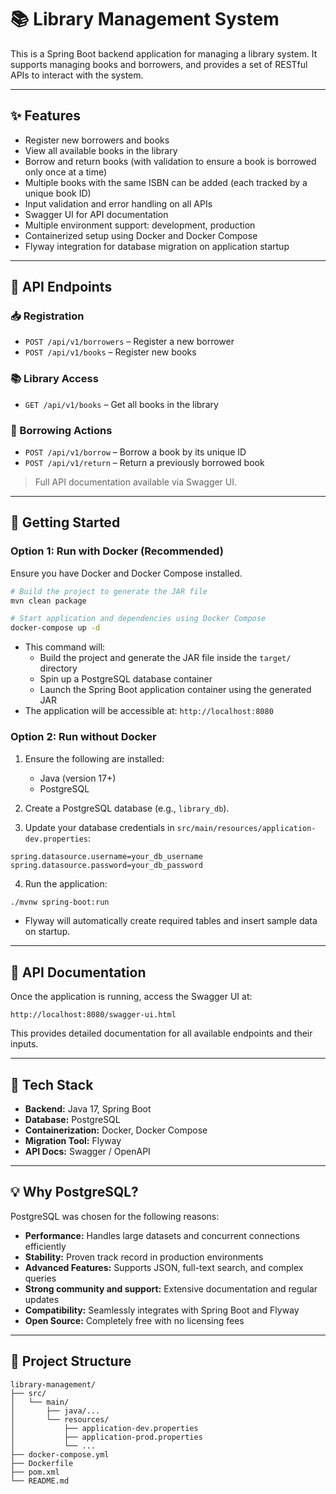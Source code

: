 # 📚 Library Management System

This is a Spring Boot backend application for managing a library system. It supports managing books and borrowers, and provides a set of RESTful APIs to interact with the system.

---

## ✨ Features

- Register new borrowers and books  
- View all available books in the library  
- Borrow and return books (with validation to ensure a book is borrowed only once at a time)  
- Multiple books with the same ISBN can be added (each tracked by a unique book ID)  
- Input validation and error handling on all APIs  
- Swagger UI for API documentation  
- Multiple environment support: development, production  
- Containerized setup using Docker and Docker Compose  
- Flyway integration for database migration on application startup  

---

## 🧪 API Endpoints

### 📥 Registration

- `POST /api/v1/borrowers` – Register a new borrower  
- `POST /api/v1/books` – Register new books  

### 📚 Library Access

- `GET /api/v1/books` – Get all books in the library  

### 🔄 Borrowing Actions

- `POST /api/v1/borrow` – Borrow a book by its unique ID  
- `POST /api/v1/return` – Return a previously borrowed book  

> Full API documentation available via Swagger UI.

---

## 🚀 Getting Started

### Option 1: Run with Docker (Recommended)

Ensure you have Docker and Docker Compose installed.

```bash
# Build the project to generate the JAR file
mvn clean package

# Start application and dependencies using Docker Compose
docker-compose up -d
```

- This command will:
  - Build the project and generate the JAR file inside the `target/` directory
  - Spin up a PostgreSQL database container
  - Launch the Spring Boot application container using the generated JAR
- The application will be accessible at: `http://localhost:8080`

### Option 2: Run without Docker

1. Ensure the following are installed:
   - Java (version 17+)
   - PostgreSQL

2. Create a PostgreSQL database (e.g., `library_db`).

3. Update your database credentials in `src/main/resources/application-dev.properties`:

```properties
spring.datasource.username=your_db_username
spring.datasource.password=your_db_password
```

4. Run the application:

```bash
./mvnw spring-boot:run
```

- Flyway will automatically create required tables and insert sample data on startup.

---

## 🧾 API Documentation

Once the application is running, access the Swagger UI at:

```
http://localhost:8080/swagger-ui.html
```

This provides detailed documentation for all available endpoints and their inputs.

---

## 🧱 Tech Stack

- **Backend:** Java 17, Spring Boot  
- **Database:** PostgreSQL  
- **Containerization:** Docker, Docker Compose  
- **Migration Tool:** Flyway  
- **API Docs:** Swagger / OpenAPI  

---

## 💡 Why PostgreSQL?

PostgreSQL was chosen for the following reasons:

- **Performance:** Handles large datasets and concurrent connections efficiently  
- **Stability:** Proven track record in production environments  
- **Advanced Features:** Supports JSON, full-text search, and complex queries  
- **Strong community and support:** Extensive documentation and regular updates  
- **Compatibility:** Seamlessly integrates with Spring Boot and Flyway  
- **Open Source:** Completely free with no licensing fees

---

## 📂 Project Structure

```
library-management/
├── src/
│   └── main/
│       ├── java/...
│       └── resources/
│           ├── application-dev.properties
│           ├── application-prod.properties
│           └── ...
├── docker-compose.yml
├── Dockerfile
├── pom.xml
└── README.md
```
